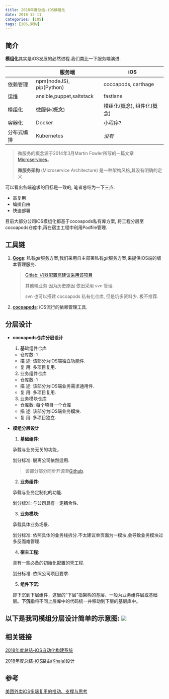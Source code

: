 ```yaml
---
title: 2018年度总结-iOS模组化
date: 2018-12-11
categories: [iOS]
tags: [iOS,架构]
---
```






<!-- more -->

## 简介

**模组化**其实是iOS发展的必然进程.我们类比一下服务端演进.

|            | 服务端                   | iOS                        |
| ---------- | ------------------------ | -------------------------- |
| 依赖管理   | npm(nodeJS), pip(Python) | cocoapods, carthage        |
| 运维       | ansible,puppet,saltstack | fastlane                   |
| 模组化     | 微服务(概念)             | 模组化(概念), 组件化(概念) |
| 容器化     | Docker                   | 小程序?                    |
| 分布式编排 | Kubernetes               | *没有*                     |

> 微服务的概念源于2014年3月Martin Fowler所写的一篇文章 [Microservices](http://martinfowler.com/articles/microservices.html)。
>
> **微服务架构** (Microservice Architecture) 是一种架构风格,其没有明确的定义.

可以看出各端追求的目标是一致的, 笔者总结为一下三点:

- 高复用
- 编排自由
- 快速部署

目前大部分公司iOS模组化都基于cocoapods私有库方案, 将工程分层至cocoapods仓库中,再在宿主工程中利用Podfile管理.

## 工具链

1. [**Gogs**](https://gogs.io/): 私有*git*服务方案,我们采用自主部署私有*git*服务方案,来提供iOS端的版本管理服务.

   > [Gitlab: 机器配置高建议采用该项目](https://docs.gitlab.com.cn/)
   >
   > 其他端业务 因为历史原因 依旧采用 svn 管理.
   >
   > svn 也可以搭建 cocoapods 私有化仓库, 但是坑多资料少. 极不推荐.

2. [**cocoapods**](https://cocoapods.org): iOS流行的依赖管理工具.

## 分层设计

- **cocoapods仓库分层设计**
  1. 基础组件仓库
    - 仓库数: 1
    - 描    述: 该部分为iOS端独立功能件.
    - 复    用: 多项目复用.
  2. 业务组件仓库
    - 仓库数: 1
    - 描    述: 该部分为iOS端业务需求通用件.
    - 复    用: 多项目复用.
  3. 业务模块仓库
    - 仓库数: 每个项目一个仓库
    - 描    述: 该部分为iOS端业务模块.
    - 复    用: 多项目独立.

- **模组分层设计**

  1. **基础组件**: 

    承载与业务无关的功能,.

     划分标准: 脱离公司依然适用.

    > 该部分部分同步开源至[Github](https://github.com/linhay).

  2. **业务组件**: 

    承载与业务定制化的功能.

    划分标准: 与公司具有一定耦合性.

  3. **业务模块**: 

    承载具体业务场景.

    划分标准: 依照具体的业务线拆分.不太建议单页面为一模块,会导致业务模块过多反而难管理.

  4. **宿主工程**: 

    具有一些必备的初始化配置的壳工程.

    划分标准: 依照公司项目要求.

  5. **组件下沉**:

    即下沉到下层组件，这里的“下层”指架构的基层，一般为业务组件层或基础层。**下沉**指将不同上层库中的代码统一并移动到下层的基层库中。

## 以下是我司模组分层设计简单的示意图: ![](https://s.linhey.com/iOS-%E6%9E%B6%E6%9E%84%E8%AE%BE%E8%AE%A1-06.png!m1)

## 相关链接

[2018年度总结-iOS自动化构建系统](https://www.linhey.com/2018/12/10/[2018%E5%B9%B4%E5%BA%A6%E6%80%BB%E7%BB%93]iOS%20%E8%87%AA%E5%8A%A8%E5%8C%96%E6%9E%84%E5%BB%BA%E7%B3%BB%E7%BB%9F/)

[2018年度总结-iOS路由(Khala)设计](https://www.linhey.com/2018/12/10/[2018%E5%B9%B4%E5%BA%A6%E6%80%BB%E7%BB%93]iOS%20%E8%B7%AF%E7%94%B1%E8%AE%BE%E8%AE%A1/)



## 参考

[美团外卖iOS多端复用的推动、支撑与思考](https://tech.meituan.com/iOS_multiterminal_reuse.html)

